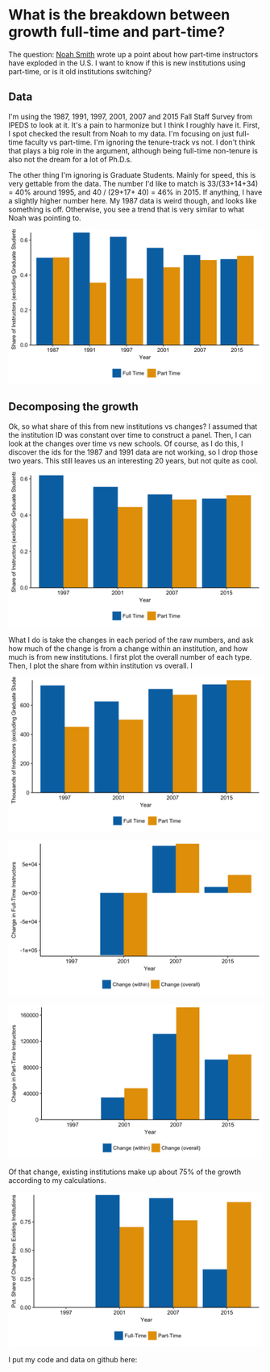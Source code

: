 

# What is the breakdown between growth full-time and part-time? #

The question: [Noah
Smith](https://www.bloomberg.com/amp/view/articles/2017-10-04/too-many-people-dream-of-a-charmed-life-in-academia)
wrote up a point about how part-time instructors have exploded in the
U.S. I want to know if this is new institutions using part-time, or is
it old institutions switching?

## Data ##
I'm using the 1987, 1991, 1997, 2001, 2007 and 2015 Fall Staff Survey
from IPEDS to look at it. It's a pain to harmonize but I think I
roughly have it. First, I spot checked the result from Noah to my
data. I'm focusing on just full-time faculty vs part-time. I'm
ignoring the tenure-track vs not. I don't think that plays a big role
in the argument, although being full-time non-tenure is also not the
dream for a lot of Ph.D.s.

The other thing I'm ignoring is Graduate Students. Mainly for speed,
this is very gettable from the data. The number I'd like to match is
33/(33+14+34) = 40\% around 1995, and 40 / (29+17+ 40) = 46%
in 2015. If anything, I have a slightly higher number here.  My 1987
data is weird though, and looks like something is off. Otherwise, you
see a trend that is very similar to what Noah was pointing to.

![Double-checking Data](bar_part_full_overtime.png "Veryifying Data")

## Decomposing the growth ##
Ok, so what share of this from new institutions vs changes? I assumed
that the institution ID was constant over time to construct a
panel. Then, I can look at the changes over time vs new schools. Of
course, as I do this, I discover the ids for the 1987 and 1991 data
are not working, so I drop those two years. This still leaves us an
interesting 20 years, but not quite as cool.


![Double-checking Data](bar_part_full_overtime_panel.png "Veryifying Data")


What I do is take the changes in each period of the raw numbers, and
ask how much of the change is from a change within an institution, and
how much is from new institutions. I first plot the overall number of
each type. Then, I plot the share from within institution vs overall. I


![Number of Instructors by Type](bar_part_full_overtime_panel_number.png "Number of Instructors by Type")

![Change in Full-Time Instructors](bar_full_panel_number_change.png "Change in Full-Time Instructors")

![Change in Part-Time Instructors](bar_part_panel_number_change.png "Change in Part-Time Instructors")


Of that change, existing institutions make up about 75\% of the growth
according to my calculations.

![Percent Change Due to Part-Time](bar_partfull_panel_number_pctchange.png "Percent Change Due to Part-Time")


I put my code and data on github here:

